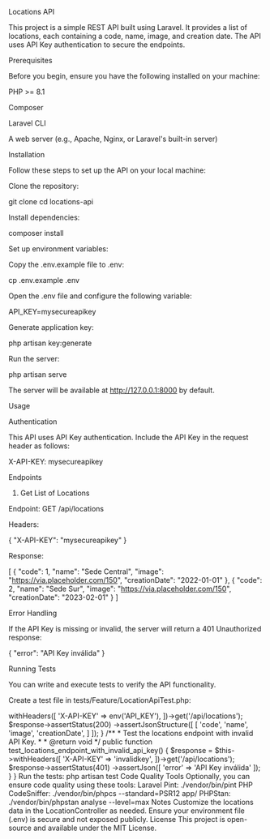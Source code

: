 Locations API

This project is a simple REST API built using Laravel. It provides a list of locations, each containing a code, name, image, and creation date. The API uses API Key authentication to secure the endpoints.

Prerequisites

Before you begin, ensure you have the following installed on your machine:

PHP >= 8.1

Composer

Laravel CLI

A web server (e.g., Apache, Nginx, or Laravel's built-in server)

Installation

Follow these steps to set up the API on your local machine:

Clone the repository:

git clone <repository-url>
cd locations-api

Install dependencies:

composer install

Set up environment variables:

Copy the .env.example file to .env:

cp .env.example .env

Open the .env file and configure the following variable:

API_KEY=mysecureapikey

Generate application key:

php artisan key:generate

Run the server:

php artisan serve

The server will be available at http://127.0.0.1:8000 by default.

Usage

Authentication

This API uses API Key authentication. Include the API Key in the request header as follows:

X-API-KEY: mysecureapikey

Endpoints

1. Get List of Locations

Endpoint: GET /api/locations

Headers:

{
"X-API-KEY": "mysecureapikey"
}

Response:

[
{
"code": 1,
"name": "Sede Central",
"image": "https://via.placeholder.com/150",
"creationDate": "2022-01-01"
},
{
"code": 2,
"name": "Sede Sur",
"image": "https://via.placeholder.com/150",
"creationDate": "2023-02-01"
}
]

Error Handling

If the API Key is missing or invalid, the server will return a 401 Unauthorized response:

{
"error": "API Key inválida"
}

Running Tests

You can write and execute tests to verify the API functionality.

Create a test file in tests/Feature/LocationApiTest.php:

<?php

namespace Tests\Feature;

use Tests\TestCase;

class LocationApiTest extends TestCase
{
    /**
     * Test the locations endpoint with valid API Key.
     *
     * @return void
     */
    public function test_locations_endpoint_with_valid_api_key()
    {
        $response = $this->withHeaders([
            'X-API-KEY' => env('API_KEY'),
        ])->get('/api/locations');

        $response->assertStatus(200)
                 ->assertJsonStructure([
                     [
                         'code',
                         'name',
                         'image',
                         'creationDate',
                     ]
                 ]);
    }

    /**
     * Test the locations endpoint with invalid API Key.
     *
     * @return void
     */
    public function test_locations_endpoint_with_invalid_api_key()
    {
        $response = $this->withHeaders([
            'X-API-KEY' => 'invalidkey',
        ])->get('/api/locations');

        $response->assertStatus(401)
                 ->assertJson([
                     'error' => 'API Key inválida'
                 ]);
    }
}

Run the tests:

php artisan test

Code Quality Tools

Optionally, you can ensure code quality using these tools:

Laravel Pint:

./vendor/bin/pint

PHP CodeSniffer:

./vendor/bin/phpcs --standard=PSR12 app/

PHPStan:

./vendor/bin/phpstan analyse --level=max

Notes

Customize the locations data in the LocationController as needed.

Ensure your environment file (.env) is secure and not exposed publicly.

License

This project is open-source and available under the MIT License.

